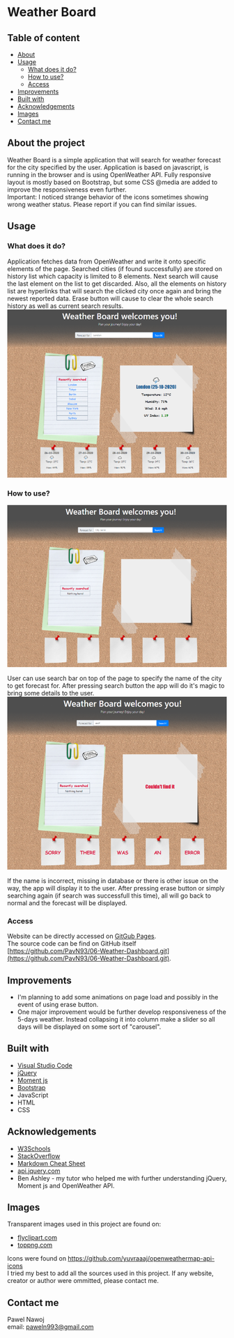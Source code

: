 # Weather Board
## Table of content
* [About](#about-the-project)
* [Usage](#usage)
  * [What does it do?](#what-does-it-do)
  * [How to use?](#how-to-use)
  * [Access](#Access)
* [Improvements](#Improvements)
* [Built with](#built-with)
* [Acknowledgements](#Acknowledgements)
* [Images](#Images)
* [Contact me](#contact-me)
## About the project
Weather Board is a simple application that will search for weather forecast for the city specified by the user. Application is based on javascript, is running in the browser and is using OpenWeather API. Fully responsive layout is mostly based on Bootstrap, but some CSS @media are added to improve the responsiveness even further.  
Important: I noticed strange behavior of the icons sometimes showing wrong weather status. Please report if you can find similar issues.  
## Usage
### What does it do?
Application fetches data from OpenWeather and write it onto specific elements of the page. Searched cities (if found successfully) are stored on history list which capacity is limited to 8 elements. Next search will cause the last element on the list to get discarded. Also, all the elements on history list are hyperlinks that will search the clicked city once again and bring the newest reported data. Erase button will cause to clear the whole search history as well as current search results.
![Board screenshot](./assets/images/Screenshot1.png)    


### How to use?
![Board screenshot clear](./assets/images/ScreenshotClear.png)    

User can use search bar on top of the page to specify the name of the city to get forecast for. After pressing search button the app will do it's magic to bring some details to the user.
![Board screenshot error](./assets/images/ScreenshotError.png)    

If the name is incorrect, missing in database or there is other issue on the way, the app will display it to the user. After pressing erase button or simply searching again (if search was successfull this time), all will go back to normal and the forecast will be displayed.  
### Access
Website can be directly accessed on [GitGub Pages](https://pavn93.github.io/06-Weather-Dashboard/).  
The source code can be find on GitHub itself [https://github.com/PavN93/06-Weather-Dashboard.git](https://github.com/PavN93/06-Weather-Dashboard.git).  
## Improvements
* I'm planning to add some animations on page load and possibly in the event of using erase button.
* One major improvement would be further develop responsiveness of the 5-days weather. Instead collapsing it into column make a slider so all days will be displayed on some sort of "carousel".
## Built with
* [Visual Studio Code](https://code.visualstudio.com/)
* [jQuery](https://jquery.com/)
* [Moment js](https://momentjs.com/)
* [Bootstrap](https://getbootstrap.com/)
* JavaScript
* HTML
* CSS
## Acknowledgements
* [W3Schools](https://www.w3schools.com/)
* [StackOverflow](https://stackoverflow.com/)
* [Markdown Cheat Sheet](https://www.markdownguide.org/cheat-sheet/)
* [api.jquery.com](https://api.jquery.com/)
* Ben Ashley - my tutor who helped me with further understanding jQuery, Moment js and OpenWeather API.

## Images
Transparent images used in this project are found on:  
* [flyclipart.com](flyclipart.com)
* [toppng.com](toppng.com)    

Icons were found on [https://github.com/yuvraaaj/openweathermap-api-icons
](https://github.com/yuvraaaj/openweathermap-api-icons
)  
I tried my best to add all the sources used in this project. If any website, creator or author were ommitted, please contact me.

## Contact me
Pawel Nawoj  
email: paweln993@gmail.com